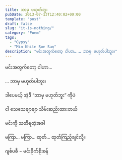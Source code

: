 ```yaml
---
title: ဘာမှ မဟုတ်ဘူး
pubDate: 2013-07-13T12:40:02+00:00
template: "post"
draft: false
slug: "it-is-nothing/"
category: "Poem"
tags:
  - "Gypsy"
  - "Min Khite Soe San"
description: "မင်းအတွက်တော့ ငါဟာ… … ဘာမှ မဟုတ်ပါဘူး။"
---
```


မင်းအတွက်တော့ ငါဟာ…

… ဘာမှ မဟုတ်ပါဘူး။

ဒါပေမယ့် အဲ့ဒီ &#8220;ဘာမှ မဟုတ်ဘူး&#8221; ကိုပဲ

ငါ သေသေချာချာ သိမ်းဆည်းထားတယ်

မင်းကို သတိရတဲ့အခါ

မကြာ… မကြာ… ထုတ်… ထုတ်ကြည့်ချင်လို့။

ဂျစ်ပစီ − မင်းခိုက်စိုးစန်
